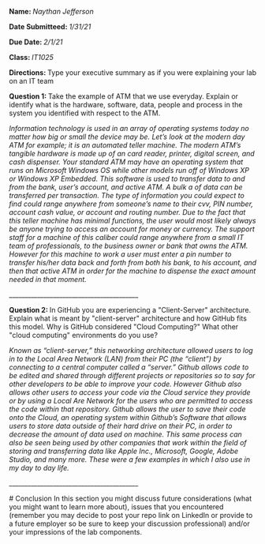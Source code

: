 
<b> Name: </b> <i> Naythan Jefferson </i>
<p> </p>
<b> Date Submitteed: </b> <i> 1/31/21 </i>
<p> </p>

<b> Due Date: </b> <i> 2/1/21 </i>
<p> </p>

<b> Class: </b> <i> IT1025 </i>
<p> </p>


<b> Directions: </b>
Type your executive summary as if you were explaining your lab on an IT team
<p> </p>


<b> Question 1: </b>
Take the example of ATM that we use everyday. Explain or identify what is the hardware, software, data, people and process in the system you identified with respect to the ATM.
<p> </p>


<i> Information technology is used in an array of operating systems today no matter how big or small the device may be. Let’s look at the modern day ATM for example; it is an automated teller machine. The modern ATM’s tangible hardware is made up of an card reader, printer, digital screen, and cash dispenser. Your standard ATM may have an operating system that runs on Microsoft Windows OS while other models run off of Windows XP or Windows XP Embedded. This software is used to transfer data to and from the bank, user’s account, and active ATM. A bulk a of data can be transferred per transaction. The type of information you could expect to find could range anywhere from someone’s name to their cvv, PIN number, account cash value, or account and routing number.  Due to the fact that this teller machine has minimal functions, the user would most likely always be anyone trying to access an account for money or currency. The support staff for a machine of this caliber could range anywhere from a small IT team of professionals, to the business owner or bank that owns the ATM. However for this machine to work a user must enter a pin number to transfer his/her data back and forth from both his bank, to his account, and then that active ATM in order for the machine to dispense the exact amount needed in that moment. </i>
<p>_________________________________________ </p>


<b> Question 2: </b>
In GitHub you are experiencing a "Client-Server" architecture.  Explain what is meant by "client-server" architecture and how GitHub fits this model. Why is GitHub considered "Cloud Computing?" What other "cloud computing" environments do you use?

<i>Known as “client-server,” this networking architecture allowed users to log in to the Local Area Network (LAN) from their PC (the “client”) by connecting to a central computer called a “server.” Github allows code to be edited and shared through different projects or repositories so to say for other developers to be able to improve your code. However Github also allows other users to access your code via the Cloud service they provide or by using a Local Are Network for the users who are permitted to access the code within that repository. Github allows the user to save their code onto the Cloud, an operating system within Github’s Software that allows users to store data outside of their hard drive on their PC, in order to decrease the amount of data used on machine. This same process can also be seen being used by other companies that work within the field of storing and transferring data like Apple Inc., Microsoft, Google, Adobe Studio, and many more. These were a few examples in which I also use in my day to day life. </i>
<p>_________________________________________ </p>
<p> </p>
# Conclusion
In this section you might discuss future considerations (what you might want to learn more about), issues that you encountered (remember you may decide to post your repo link on LinkedIn or provide to a future employer so be sure to keep your discussion professional) and/or your impressions of the lab components.
